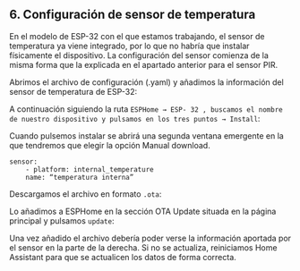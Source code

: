 ## 6. Configuración de sensor de temperatura ## 

En el modelo de ESP-32 con el que estamos trabajando, el sensor de temperatura ya viene integrado, por lo que no habría que instalar físicamente el dispositivo. La configuración del sensor comienza de la misma forma que la explicada en el apartado anterior para el sensor PIR.

Abrimos el archivo de configuración (.yaml) y añadimos la información del sensor de temperatura de ESP-32:

A continuación siguiendo la ruta `ESPHome → ESP- 32 , buscamos el nombre de nuestro dispositivo y pulsamos en los tres puntos → Install`:

Cuando pulsemos instalar se abrirá una segunda ventana emergente en la que tendremos que elegir la opción Manual download.

```
sensor:
    - platform: internal_temperature
    name: “temperatura interna”
```

Descargamos el archivo en formato `.ota`:

Lo añadimos a ESPHome en la sección OTA Update situada en la página principal y pulsamos `update`:

Una vez añadido el archivo debería poder verse la información aportada por el sensor en la parte de la derecha. Si no se actualiza, reiniciamos Home Assistant para que se actualicen los datos de forma correcta.